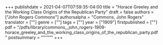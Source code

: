 +++
publishdate = 2021-04-07T07:59:35-04:00
title = "Horace Greeley and the Working Class Origins of the Republican Party"
draft = false
authors = ["John Rogers Commons"]
authorsalpha = "Commons, John Rogers"
translator = [""]
genre = [""]
tags = [""]
year = ["1909"]
firstpublished = [""]
pdf = "/pdfs/library/commons,_john_rogers-1909-horace_greeley_and_the_working_class_origins_of_the_republican_party.pdf"
postsummary = """"""
+++
